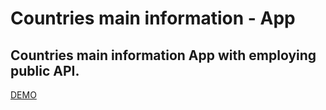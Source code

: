 # Countries main information - App

## Countries main information App with employing public API.

[DEMO](https://elenvlass.github.io/goit-js-hw-12-countries/)
